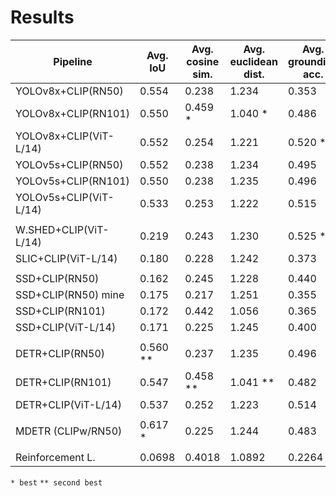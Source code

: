 # Results

| Pipeline               | Avg. IoU | Avg. cosine sim. | Avg. euclidean dist. | Avg. grounding acc. |
|------------------------|----------|------------------|----------------------|---------------------|
| YOLOv8x+CLIP(RN50)     | 0.554    | 0.238            | 1.234                | 0.353               |
| YOLOv8x+CLIP(RN101)    | 0.550    | 0.459 *          | 1.040 *              | 0.486               |
| YOLOv8x+CLIP(ViT-L/14) | 0.552    | 0.254            | 1.221                | 0.520 **            |
| YOLOv5s+CLIP(RN50)     | 0.552    | 0.238            | 1.234                | 0.495               |
| YOLOv5s+CLIP(RN101)    | 0.550    | 0.238            | 1.235                | 0.496               |
| YOLOv5s+CLIP(ViT-L/14) | 0.533    | 0.253            | 1.222                | 0.515               |
|                        |          |                  |                      |                     |
| W.SHED+CLIP(ViT-L/14)  | 0.219    | 0.243            | 1.230                | 0.525 *             |
| SLIC+CLIP(ViT-L/14)    | 0.180    | 0.228            | 1.242                | 0.373               |
|                        |          |                  |                      |                     |
| SSD+CLIP(RN50)         | 0.162    | 0.245            | 1.228                | 0.440               |
| SSD+CLIP(RN50) mine    | 0.175    | 0.217            | 1.251                | 0.355               |
| SSD+CLIP(RN101)        | 0.172    | 0.442            | 1.056                | 0.365               |
| SSD+CLIP(ViT-L/14)     | 0.171    | 0.225            | 1.245                | 0.400               |
|                        |          |                  |                      |                     |
| DETR+CLIP(RN50)        | 0.560 ** | 0.237            | 1.235                | 0.496               |
| DETR+CLIP(RN101)       | 0.547    | 0.458 **         | 1.041 **             | 0.482               |
| DETR+CLIP(ViT-L/14)    | 0.537    | 0.252            | 1.223                | 0.514               |
|                        |          |                  |                      |                     |
| MDETR (CLIPw/RN50)     | 0.617 *  | 0.225            | 1.244                | 0.483               |
|                        |          |                  |                      |                     |
| Reinforcement L.       | 0.0698   | 0.4018           | 1.0892               | 0.2264              |

`* best`
`** second best`
